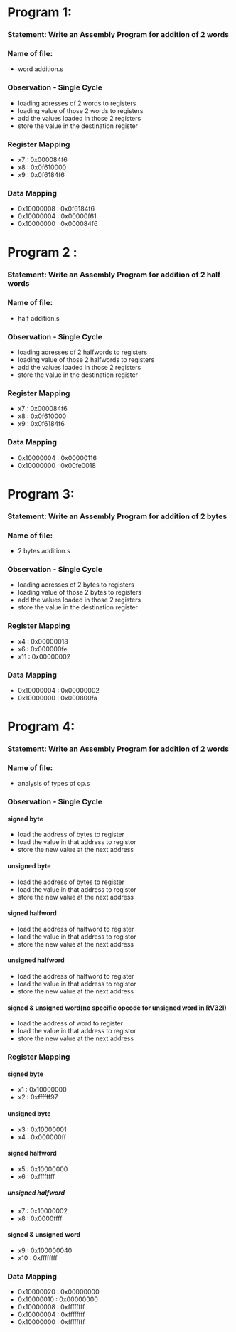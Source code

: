 # Program 1: 
### Statement: Write an Assembly Program for addition of 2 words

### Name of file:
- word addition.s  

### Observation - Single Cycle
- loading adresses of 2 words to registers
- loading value of those 2 words to registers
- add the values loaded in those 2 registers
- store the value in the destination register
 
### Register Mapping
- x7 : 0x000084f6
- x8 : 0x0f610000
-  x9 : 0x0f6184f6

### Data Mapping
- 0x10000008 : 0x0f6184f6
- 0x10000004 : 0x00000f61
- 0x10000000 : 0x000084f6

# Program 2 : 
### Statement: Write an Assembly Program for addition of 2 half words
 
### Name of file:
-  half addition.s

### Observation - Single Cycle
- loading adresses of 2 halfwords to registers
- loading value of those 2 halfwords to registers
- add the values loaded in those 2 registers
- store the value in the destination register
 
 
### Register Mapping
- x7 : 0x000084f6
- x8 : 0x0f610000
- x9 : 0x0f6184f6

### Data Mapping
- 0x10000004 : 0x00000116
- 0x10000000 : 0x00fe0018


# Program 3: 
### Statement: Write an Assembly Program for addition of 2 bytes

### Name of file:
-  2 bytes addition.s

### Observation - Single Cycle
- loading adresses of 2 bytes to registers
- loading value of those 2 bytes to registers
- add the values loaded in those 2 registers
- store the value in the destination register
 
 
### Register Mapping
- x4  : 0x00000018
- x6  : 0x000000fe
- x11 : 0x00000002

### Data Mapping
- 0x10000004 : 0x00000002
- 0x10000000 : 0x000800fa


# Program 4: 
### Statement: Write an Assembly Program for addition of 2 words

### Name of file:
- analysis of types of op.s  

### Observation - Single Cycle
#### signed byte
- load the address of bytes to register
- load the value in that address to registor
- store the  new value at the next address
#### unsigned byte
- load the address of bytes to register
- load the value in that address to registor
- store the  new value at the next address
#### signed halfword
- load the address of halfword to register
- load the value in that address to registor
- store the  new value at the next address
#### unsigned halfword
- load the address of halfword to register
- load the value in that address to registor
- store the  new value at the next address
#### signed & unsigned word(no specific opcode for unsigned word in RV32I)
- load the address of word to register
- load the value in that address to registor
- store the  new value at the next address

### Register Mapping
#### signed byte 
- x1  : 0x10000000
- x2  : 0xffffff97
#### unsigned byte
- x3  : 0x10000001
- x4  : 0x000000ff
#### signed halfword
- x5  : 0x10000000
- x6  : 0xffffffff
##### unsigned halfword 
- x7  : 0x10000002
- x8  : 0x0000ffff
#### signed & unsigned word
- x9  : 0x100000040
- x10 : 0xffffffff

### Data Mapping
- 0x10000020 : 0x00000000
- 0x10000010 : 0x00000000
- 0x10000008 : 0xffffffff
- 0x10000004 : 0xffffffff
- 0x10000000 : 0xffffffff

